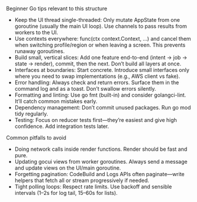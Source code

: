 Beginner Go tips relevant to this structure
- Keep the UI thread single-threaded: Only mutate AppState from one goroutine (usually the main UI loop). Use channels to pass results from workers to the UI.
- Use contexts everywhere: func(ctx context.Context, …) and cancel them when switching profile/region or when leaving a screen. This prevents runaway goroutines.
- Build small, vertical slices: Add one feature end-to-end (intent -> job -> state -> render), commit, then the next. Don’t build all layers at once.
- Interfaces at boundaries: Start concrete. Introduce small interfaces only where you need to swap implementations (e.g., AWS client vs fake).
- Error handling: Always check and return errors. Surface them in the command log and as a toast. Don’t swallow errors silently.
- Formatting and linting: Use go fmt (built-in) and consider golangci-lint. It’ll catch common mistakes early.
- Dependency management: Don’t commit unused packages. Run go mod tidy regularly.
- Testing: Focus on reducer tests first—they’re easiest and give high confidence. Add integration tests later.

Common pitfalls to avoid
- Doing network calls inside render functions. Render should be fast and pure.
- Updating gocui views from worker goroutines. Always send a message and update views on the UI/main goroutine.
- Forgetting pagination: CodeBuild and Logs APIs often paginate—write helpers that fetch all or stream progressively if needed.
- Tight polling loops: Respect rate limits. Use backoff and sensible intervals (1–2s for log tail, 15–60s for lists).
